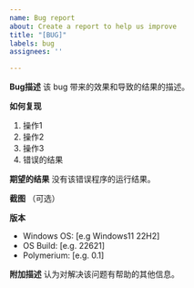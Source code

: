 ```yaml
---
name: Bug report
about: Create a report to help us improve
title: "[BUG]"
labels: bug
assignees: ''

---
```


**Bug描述**
该 bug 带来的效果和导致的结果的描述。

**如何复现**
1. 操作1
2. 操作2
3. 操作3
4. 错误的结果

**期望的结果**
没有该错误程序的运行结果。

**截图**
（可选）

**版本**
 - Windows OS: [e.g Windows11 22H2]
 - OS Build: [e.g. 22621]
- Polymerium: [e.g. 0.1]

**附加描述**
认为对解决该问题有帮助的其他信息。
